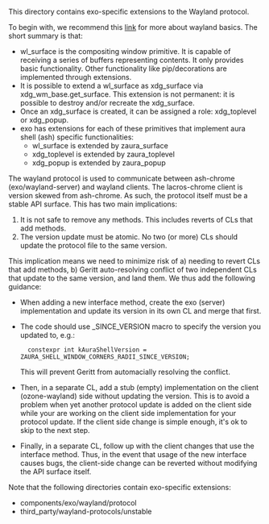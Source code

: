 This directory contains exo-specific extensions to the Wayland protocol.

To begin with, we recommend this
[link](https://wayland-book.com/xdg-shell-basics/xdg-surface.html) for more
about wayland basics. The short summary is that:

* wl_surface is the compositing window primitive. It is capable of receiving a
  series of buffers representing contents. It only provides basic functionality.
  Other functionality like pip/decorations are implemented through extensions.
* It is possible to extend a wl_surface as xdg_surface via
  xdg_wm_base.get_surface. This extension is not permanent: it is possible to
  destroy and/or recreate the xdg_surface.
* Once an xdg_surface is created, it can be assigned a role: xdg_toplevel or
  xdg_popup.
* exo has extensions for each of these primitives that implement aura shell
  (ash) specific functionalities:
  * wl_surface is extended by zaura_surface
  * xdg_toplevel is extended by zaura_toplevel
  * xdg_popup is extended by zaura_popup

The wayland protocol is used to communicate between ash-chrome
(exo/wayland-server) and wayland clients. The lacros-chrome client is version
skewed from ash-chrome. As such, the protocol itself must be a stable API
surface. This has two main implications:

1. It is not safe to remove any methods. This includes reverts of CLs that add
  methods.
2. The version update must be atomic. No two (or more) CLs should update the
  protocol file to the same version.

This implication means we need to minimize risk of a) needing to revert CLs that
add methods, b) Geritt auto-resolving conflict of two independent CLs that
update to the same version, and land them.  We thus add the following guidance:

* When adding a new interface method, create the exo (server) implementation
  and update its version in its own CL and merge that first.
* The code should use _SINCE_VERSION macro to specify the version you updated
  to, e.g.:

        constexpr int kAuraShellVersion = ZAURA_SHELL_WINDOW_CORNERS_RADII_SINCE_VERSION;

  This will prevent Geritt from automacially resolving the conflict.
* Then, in a separate CL, add a stub (empty) implementation on the client
  (ozone-wayland) side without updating the version. This is to avoid a problem
  when yet another protocol update is added on the client side while your are
  working on the client side implementation for your protocol update. If the
  client side change is simple enough, it's ok to skip to the next step.
* Finally, in a separate CL, follow up with the client changes that use the
  interface method. Thus, in the event that usage of the new interface causes
  bugs, the client-side change can be reverted without modifying the API surface
  itself.

Note that the following directories contain exo-specific extensions:

 * components/exo/wayland/protocol
 * third_party/wayland-protocols/unstable
